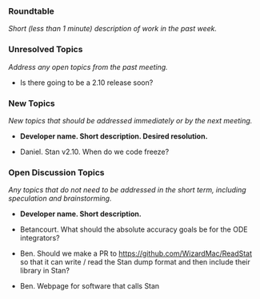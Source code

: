 ### Roundtable
_Short (less than 1 minute) description of work in the past week._

### Unresolved Topics
_Address any open topics from the past meeting._

* Is there going to be a 2.10 release soon?

### New Topics
_New topics that should be addressed immediately or by the next
meeting._

* __Developer name.  Short description.  Desired resolution.__

* Daniel. Stan v2.10. When do we code freeze?

### Open Discussion Topics
_Any topics that do not need to be addressed in the short term,
including speculation and brainstorming._

* __Developer name.  Short description.__

 * Betancourt.  What should the absolute accuracy goals be for the ODE integrators?
 * Ben. Should we make a PR to https://github.com/WizardMac/ReadStat so that it can write / read the Stan dump format and then include their library in Stan?
 * Ben. Webpage for software that calls Stan
